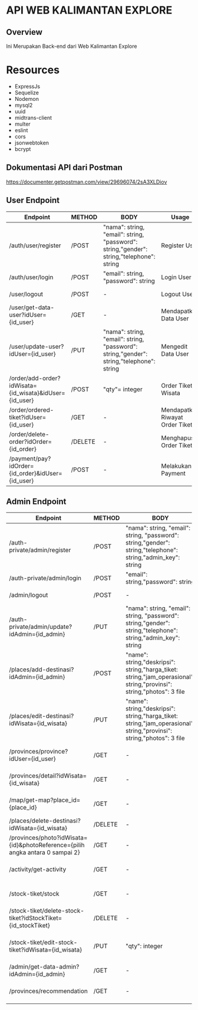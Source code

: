 # API WEB KALIMANTAN EXPLORE

## Overview
 Ini Merupakan Back-end dari Web Kalimantan Explore

# Resources 
* ExpressJs
* Sequelize
* Nodemon
* mysql2
* uuid
* midtrans-client
* multer
* eslint
* cors
* jsonwebtoken
* bcrypt

## Dokumentasi API dari Postman
https://documenter.getpostman.com/view/29696074/2sA3XLDiov

## User Endpoint
|Endpoint|METHOD|BODY|Usage|Example|HEADERS |
|------------|------------|---------|---------|---------|------------|
|/auth/user/register|/POST| "nama": string, "email": string, "password": string,"gender": string,"telephone": string |Register User|-|{Content-Type:: application/json}|
|/auth/user/login|/POST|"email": string, "password": string|Login User|-|-|
|/user/logout|/POST|-|Logout User|-|{Authorizations: Bearer {token}}|
|/user/get-data-user?idUser={id_user}|/GET|-|Mendapatkan Data User|/user/get-data-user?idUser=e43413d29bf548b3ba9c0|{Authorizations: Bearer {token}}|
|/user/update-user?idUser={id_user}|/PUT|"nama": string, "email": string, "password": string,"gender": string,"telephone": string |Mengedit Data User|/user/update-user?idUser=e43413d29bf548b3ba9c0|{Authorizations: Bearer {token}}|
|/order/add-order?idWisata={id_wisata}&idUser={id_user}|/POST|"qty"= integer|Order Tiket Wisata|/order/add-order?idWisata=87e458c4b99b4eaaaffb0&idUser=5a4ae7ce110347bd81692|{Authorizations: Bearer {token}, Content-Type: application/json}|
|/order/ordered-tiket?idUser={id_user}|/GET|-|Mendapatkan Riwayat Order Tiket|/order/ordered-tiket?idUser=5a4ae7ce110347bd81692|{Authorizations: Bearer {token}}|
|/order/delete-order?idOrder={id_order}|/DELETE|-|Menghapus Order Tiket|/order/delete-order?idOrder=80e812d61c7143dfad141|{Authorizations: Bearer {token}}|
|/payment/pay?idOrder={id_order}&idUser={id_user}|/POST|-|Melakukan Payment|/payment/pay?idOrder=80e812d61c7143dfad141&idUser=5a4ae7ce110347bd81692|{Authorizations: Bearer {token}}|


## Admin Endpoint
|Endpoint|METHOD|BODY|Usage|Example|HEADERS |
|------------|------------|---------|---------|---------|------------|
|/auth-private/admin/register|/POST|"nama": string, "email": string, "password": string,"gender": string,"telephone": string,"admin_key": string|Register Admin|-|{Content-Type: application/json}|
|/auth-private/admin/login|/POST|"email": string,"password": string|Login Admin|-|-|
|/admin/logout|/POST|-|Logout Admin|-|{Authorizations: Bearer {token}}|
|/auth-private/admin/update?idAdmin={id_admin}|/PUT|"nama": string, "email": string, "password": string,"gender": string,"telephone": string,"admin_key": string|Update Data Admin|/auth-private/admin/update?idAdmin=ab3bb3f6b4834ff79d956|{Authorizations: Bearer {token}, Content-Type: application/json}|
|/places/add-destinasi?idAdmin={id_admin}|/POST|"name": string,"deskripsi": string,"harga_tiket: string,"jam_operasional": string,"provinsi": string,"photos": 3 file|Menambahkan Data Wisata|/places/add-destinasi?idAdmin=ab3bb3f6b4834ff79d956|{Authorizations: Bearer {token}, Content-Type: application/json}|
|/places/edit-destinasi?idWisata={id_wisata}|/PUT|"name": string,"deskripsi": string,"harga_tiket: string,"jam_operasional": string,"provinsi": string,"photos": 3 file|Memperbaruhi Data Wisata|/places/edit-destinasi?idWisata=87e458c4b99b4eaaaffb0|{Authorizations: Bearer {token}, Content-Type: application/json}|
|/provinces/province?idUser={id_user}|/GET|-|Mendapatkan Semua Data Wisata|/provinces/province?idUser=ab3bb3f6b4834ff79d956|{Authorizations: Bearer {token}}|
|/provinces/detail?idWisata={id_wisata}|/GET|-|Mendapatkan Detail Data Wisata|/provinces/detail?idWisata=87e458c4b99b4eaaaffb0|{Authorizations: Bearer {token}}|
|/map/get-map?place_id={place_id}|/GET|-|Memperoleh Lokasi Google Map|/provinces/get-map?place_id=ChIJzZZVS8Ij5C0RZYldusnP-tIw|-|
|/places/delete-destinasi?idWisata={id_wisata}|/DELETE|-|Menghapus Data Wisata|/places/delete-destinasi?idWisata=87e458c4b99b4eaaaffb0|{Authorizations: Bearer {token}}|
|/provinces/photo?idWisata={id}&photoReference={pilih angka antara 0 sampai 2}|/GET|-|Mendapatkan Data Photo|/provinces/photo?idWisata=87e458c4b99b4eaaaffb0&photoReference=0|{Authorizations: Bearer {token}}|
|/activity/get-activity|/GET|-|Mendapatakan Aktivitas login User|-|{Authorizations: Bearer {token}}|
|/stock-tiket/stock|/GET|-|Mendapatkan Data Stock Tiket Wisata|-|{Authorizations: Bearer {token}}|
|/stock-tiket/delete-stock-tiket?idStockTiket={id_stockTiket}|/DELETE|-|Menghapus Data Stock Tiket|/stock-tiket/delete-stock-tiket?idStockTiket=ad91haowhahdo022h0|{Authorizations: Bearer {token}}|
|/stock-tiket/edit-stock-tiket?idWisata={id_wisata}|/PUT|"qty": integer|Memperbarui Stock Tiket|/stock-tiket/edit-stock-tiket?idWisata=87e458c4b99b4eaaaffb0|{Authorizations: Bearer {token}, Content-Type: application/json}|
|/admin/get-data-admin?idAdmin={id_admin}|/GET|-|Mendapatkan Data Admin|-|{Authorizations: Bearer {token}}|
|/provinces/recommendation|/GET|-|Mendapatkan Data Rekomendasi|-|{Authorizations: Bearer {token}}|


                    
                          


